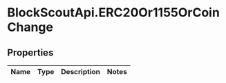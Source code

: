 # BlockScoutApi.ERC20Or1155OrCoinChange

## Properties
Name | Type | Description | Notes
------------ | ------------- | ------------- | -------------
